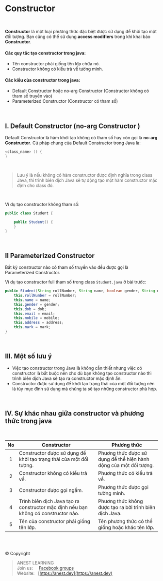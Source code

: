 # Constructor 

<br />

**Constructor** là một loại phương thức đặc biệt được sử dụng để khởi tạo một đối tượng. Bạn cũng có thể sử dụng **access modifiers** trong khi khai báo **Constructor**.

#### Các quy tắc tạo constructor trong java:
- Tên constructor phải giống tên lớp chứa nó.
- Constructor không có kiểu trả về tường minh.

#### Các kiểu của constructor trong java:
- Default Constructor hoặc no-arg Constructor (Constructor không có tham số truyền vào)
- Parameterized Constructor (Constructor có tham số)

<br />

## I. Default Constructor (no-arg Constructor )

Default Constructor là hàm khởi tạo không có tham số hay còn gọi là **no-arg Constructor**. Cú pháp chung của Default Constructor trong Java là:

```java
<class_name> () {
}
```

<br />

> Lưu ý là nếu không có hàm constructor được định nghĩa trong class Java, thì trình biên dịch Java sẽ tự động tạo một hàm constructor mặc định cho class đó.

<br />

Ví dụ tạo constructor không tham số:
```java
public class Student {

    public Student() {
    }
}
```

<br />

## II Parameterized Constructor

Bất kỳ constructor nào có tham số truyền vào đều được gọi là Parameterized Constructor.

Ví dụ tạo constructor full tham số trong class `Student.java` ở bài trước:
```java
public Student(String rollNumber, String name, boolean gender, String dob, String email, String mobile, String address, double mark) {
    this.rollNumber = rollNumber;
    this.name = name;
    this.gender = gender;
    this.dob = dob;
    this.email = email;
    this.mobile = mobile;
    this.address = address;
    this.mark = mark;
}
```

<br />

## III. Một số lưu ý

- Việc tạo constructor trong Java là không cần thiết nhưng việc có constructor là bắt buộc nên cho dù bạn không tạo constructor nào thì trình biên dịch Java sẽ tạo ra constructor mặc định ẩn.
- Constructor được sử dụng để khởi tạo trạng thái của một đối tượng nên là tùy mục đính sử dụng mà chúng ta sẽ tạo những constructor phù hợp.

<br />

## IV. Sự khác nhau giữa constructor và phương thức trong java

<br />

| No | Constructor | Phương thức |
|:--:|-------------|-------------|
|  1 | Constructor được sử dụng để khởi tạo trạng thái của một đối tượng. | Phương thức được sử dụng để thể hiện hành động của một đối tượng. |
|  2 | Constructor không có kiểu trả về. | Phương thức có kiểu trả về. |
|  3 | Constructor được gọi ngầm. | Phương thức được gọi tường minh. |
|  4 | Trình biên dịch Java tạo ra constructor mặc định nếu bạn không có constructor nào. | Phương thức không được tạo ra bởi trình biên dịch Java. |
|  5 | Tên của constructor phải giống tên lớp. | Tên phương thức có thể giống hoặc khác tên lớp. |


<br />

##  

© Copyright
> ANEST LEARNING  
> Join us: &nbsp;&nbsp;&nbsp; [Facebook groups](https://www.facebook.com/groups/anest.learning/)  
> Website: &nbsp; [https://anest.dev](https://anest.dev)  
